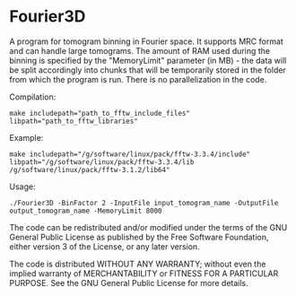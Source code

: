 # Fourier3D

A program for tomogram binning in Fourier space. It supports MRC format and can handle large tomograms. The amount of RAM used during the binning is specified by the "MemoryLimit" parameter (in MB) - the data will be split accordingly into chunks that will be temporarily stored in the folder from which the program is run. There is no parallelization in the code. 

Compilation:

`make includepath="path_to_fftw_include_files" libpath="path_to_fftw_libraries"`

Example:

`make includepath="/g/software/linux/pack/fftw-3.3.4/include" libpath="/g/software/linux/pack/fftw-3.3.4/lib /g/software/linux/pack/fftw-3.1.2/lib64"`


Usage:

`./Fourier3D -BinFactor 2 -InputFile input_tomogram_name -OutputFile output_tomogram_name -MemoryLimit 8000`


The code can be redistributed and/or modified under the terms of the GNU General Public License as published by the Free Software Foundation, either version 3 of the License, or any later version.

The code is distributed WITHOUT ANY WARRANTY; without even the implied warranty of MERCHANTABILITY or FITNESS FOR A PARTICULAR PURPOSE. See the GNU General Public License for more details.
